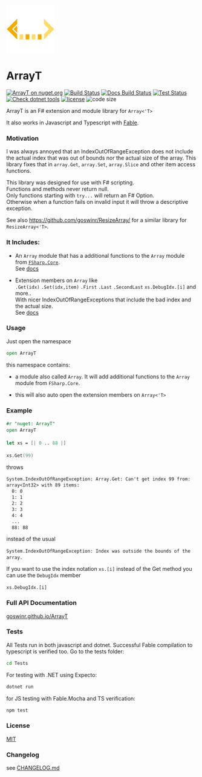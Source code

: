 
![Logo](https://raw.githubusercontent.com/goswinr/ArrayT/main/Docs/img/logo128.png)
# ArrayT

[![ArrayT on nuget.org](https://img.shields.io/nuget/v/ArrayT)](https://www.nuget.org/packages/ArrayT/)
[![Build Status](https://github.com/goswinr/ArrayT/actions/workflows/build.yml/badge.svg)](https://github.com/goswinr/ArrayT/actions/workflows/build.yml)
[![Docs Build Status](https://github.com/goswinr/ArrayT/actions/workflows/docs.yml/badge.svg)](https://github.com/goswinr/ArrayT/actions/workflows/docs.yml)
[![Test Status](https://github.com/goswinr/ArrayT/actions/workflows/test.yml/badge.svg)](https://github.com/goswinr/ArrayT/actions/workflows/test.yml)
[![Check dotnet tools](https://github.com/goswinr/ArrayT/actions/workflows/outdatedDotnetTool.yml/badge.svg)](https://github.com/goswinr/ArrayT/actions/workflows/outdatedDotnetTool.yml)
[![license](https://img.shields.io/github/license/goswinr/ArrayT)](LICENSE.md)
![code size](https://img.shields.io/github/languages/code-size/goswinr/ArrayT.svg)

ArrayT is an F# extension and module library for `Array<'T>`

It also works in Javascript and Typescript with [Fable](https://fable.io/).

### Motivation
I was always annoyed that an IndexOutOfRangeException does not include the actual index that was out of bounds nor the actual size of the array.
This library fixes that in `array.Get`, `array.Set`, `array.Slice` and other item access functions.

This library was designed for use with F# scripting.<br>
Functions and methods never return null.<br>
Only functions starting with `try...` will return an F# Option.<br>
Otherwise when a function fails on invalid input it will throw a descriptive exception.

See also https://github.com/goswinr/ResizeArray/ for a similar library for `ResizeArray<'T>`.

### It Includes:

- An `Array` module that has a additional functions to the  `Array` module from [`FSharp.Core`](https://fsharp.github.io/fsharp-core-docs/reference/fsharp-collections-arraymodule.html).<br>
See [docs](https://goswinr.github.io/ArrayT/reference/arrayt-array.html)

- Extension members on `Array` like <br>
`.Get(idx)` `.Set(idx,item)` `.First` `.Last` `.SecondLast` `xs.DebugIdx.[i]` and more..<br>
With nicer IndexOutOfRangeExceptions that include the bad index and the actual size.<br>
See [docs](https://goswinr.github.io/ArrayT/reference/arrayt-autoopenarraytextensions.html)


### Usage
Just open the namespace

```fsharp
open ArrayT
```
this namespace contains:

- a module also called `Array`. It will add additional functions to the `Array` module from `FSharp.Core`.

- this will also auto open the extension members on `Array<'T>`

### Example

```fsharp
#r "nuget: ArrayT"
open ArrayT

let xs = [| 0 .. 88 |]

xs.Get(99)
```
throws

```
System.IndexOutOfRangeException: Array.Get: Can't get index 99 from:
array<Int32> with 89 items:
  0: 0
  1: 1
  2: 2
  3: 3
  4: 4
  ...
  88: 88
```

instead of the usual

`System.IndexOutOfRangeException: Index was outside the bounds of the array.`

If you want to use the index notation `xs.[i]` instead of the Get method you can use the `DebugIdx` member

`xs.DebugIdx.[i]`



### Full API Documentation

[goswinr.github.io/ArrayT](https://goswinr.github.io/ArrayT/reference/arrayt.html)


### Tests
All Tests run in both javascript and dotnet.
Successful Fable compilation to typescript is verified too.
Go to the tests folder:

```bash
cd Tests
```

For testing with .NET using Expecto:

```bash
dotnet run
```

for JS testing with Fable.Mocha and TS verification:

```bash
npm test
```

### License
[MIT](https://github.com/goswinr/ArrayT/blob/main/LICENSE.md)

### Changelog
see [CHANGELOG.md](https://github.com/goswinr/ArrayT/blob/main/CHANGELOG.md)